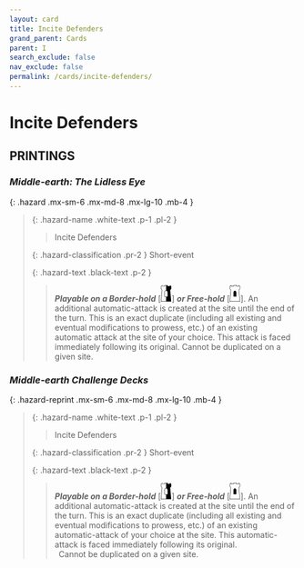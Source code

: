 ```yaml
---
layout: card
title: Incite Defenders
grand_parent: Cards
parent: I
search_exclude: false
nav_exclude: false
permalink: /cards/incite-defenders/
---
```


# Incite Defenders


## PRINTINGS


### _Middle-earth: The Lidless Eye_

{: .hazard .mx-sm-6 .mx-md-8 .mx-lg-10 .mb-4 }
> {: .hazard-name .white-text .p-1 .pl-2 }
> > <div class="hazard-mp"></div>
> > <div class="card-name">Incite Defenders</div>
>
> {: .hazard-classification .pr-2 }
> Short-event
>
> {: .hazard-text .black-text .p-2 }
> > ***Playable on a Border-hold*** <nobr>[<img src="/assets/images/border-hold.svg">]</nobr> ***or Free-hold*** <nobr>[<img src="/assets/images/free-hold.svg">]</nobr>. An additional automatic-attack is created at the site until the end of the turn. This is an exact duplicate (including all existing and eventual modifications to prowess, etc.) of an existing automatic attack at the site of your choice. This attack is faced immediately following its original. Cannot be duplicated on a given site. 
>

### _Middle-earth Challenge Decks_

{: .hazard-reprint .mx-sm-6 .mx-md-8 .mx-lg-10 .mb-4 }
> {: .hazard-name .white-text .p-1 .pl-2 }
> > <div class="hazard-mp"></div>
> > <div class="card-name">Incite Defenders</div>
>
> {: .hazard-classification .pr-2 }
> Short-event
>
> {: .hazard-text .black-text .p-2 }
> > ***Playable on a Border-hold*** <nobr>[<img src="/assets/images/border-hold.svg">]</nobr> ***or Free-hold*** <nobr>[<img src="/assets/images/free-hold.svg">]</nobr>. An additional automatic-attack is created at the site until the end of the turn. This is an exact duplicate (including all existing and eventual modifications to prowess, etc.) of an existing automatic-attack of your choice at the site. This automatic-attack is faced immediately following its original. <br>&ensp;Cannot be duplicated on a given site. 
>
